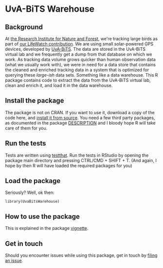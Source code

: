 # UvA-BiTS Warehouse

## Background

At [the Research Institute for Nature and Forest](http://www.inbo.be), we're tracking large birds as part of [our LifeWatch contribution](http://lifewatch.inbo.be). We are using small solar-powered GPS devices, developed by [UvA-BiTS](http://www.uva-bits.nl). The data are stored in the UvA-BiTS virtual lab and we frequently get a dump from that database on which we work. As tracking data volume grows quicker than human observation data (what we usually work with), we were in need for a data store that contains the cleaned and enriched tracking data in a system that is optimized for querying these *large-ish* data sets. Something like a data warehouse. This R package contains code to extract the data from the UvA-BiTS virtual lab, clean and enrich it, and load it in the data warehouse.

## Install the package

The package is not on CRAN. If you want to use it, download a copy of the code here, and [install it from source](http://stackoverflow.com/questions/1474081/how-do-i-install-an-r-package-from-source). You need a few third party packages, as documented in the package [DESCRIPTION](./DESCRIPTION) and I bloody hope R will take care of them for you.

## Run the tests

Tests are written using [testthat](https://github.com/hadley/testthat). Run the tests in RStudio by opening the package main directory and pressing CTRL/CMD + SHIFT + T. (And again, I hope by then R will have loaded the required packages for you)

## Load the package

Seriously? Well, ok then:

```
library(UvaBitsWarehouse)
```

## How to use the package

This is explained in the package [vignette](./vignettes/uva-bits-warehouse.Rmd).

## Get in touch

Should you encounter issues while using this package, get in touch by [filing an issue](https://github.com/LifeWatchINBO/uvabits-warehouse/issues).
